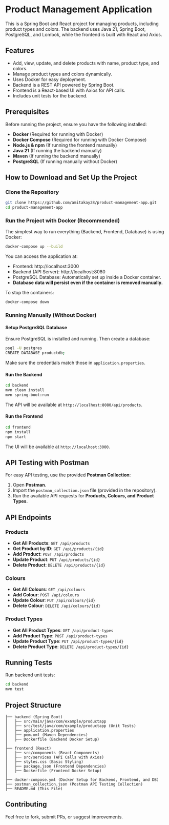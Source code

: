 # Product Management Application

This is a Spring Boot and React project for managing products, including product types and colors. The backend uses Java 21, Spring Boot, PostgreSQL, and Lombok, while the frontend is built with React and Axios.

## Features

- Add, view, update, and delete products with name, product type, and colors.
- Manage product types and colors dynamically.
- Uses Docker for easy deployment.
- Backend is a REST API powered by Spring Boot.
- Frontend is a React-based UI with Axios for API calls.
- Includes unit tests for the backend.

## Prerequisites

Before running the project, ensure you have the following installed:

- **Docker** (Required for running with Docker)
- **Docker Compose** (Required for running with Docker Compose)
- **Node.js & npm** (If running the frontend manually)
- **Java 21** (If running the backend manually)
- **Maven** (If running the backend manually)
- **PostgreSQL** (If running manually without Docker)

## How to Download and Set Up the Project

### Clone the Repository

```sh
git clone https://github.com/amitakay28/product-management-app.git
cd product-management-app
```

### Run the Project with Docker (Recommended)

The simplest way to run everything (Backend, Frontend, Database) is using Docker:

```sh
docker-compose up --build
```

You can access the application at:

- Frontend: http://localhost:3000
- Backend (API Server): http://localhost:8080
- PostgreSQL Database: Automatically set up inside a Docker container.
- **Database data will persist even if the container is removed manually.**

To stop the containers:

```sh
docker-compose down
```

### Running Manually (Without Docker)

#### Setup PostgreSQL Database

Ensure PostgreSQL is installed and running. Then create a database:

```sh
psql -U postgres
CREATE DATABASE productdb;
```

Make sure the credentials match those in `application.properties`.

#### Run the Backend

```sh
cd backend
mvn clean install
mvn spring-boot:run
```

The API will be available at `http://localhost:8080/api/products`.

#### Run the Frontend

```sh
cd frontend
npm install
npm start
```

The UI will be available at `http://localhost:3000`.

## API Testing with Postman

For easy API testing, use the provided **Postman Collection**:

1. Open **Postman**.
2. Import the `postman_collection.json` file (provided in the repository).
3. Run the available API requests for **Products, Colours, and Product Types**.

## API Endpoints

### **Products**

- **Get All Products**: `GET /api/products`
- **Get Product by ID**: `GET /api/products/{id}`
- **Add Product**: `POST /api/products`
- **Update Product**: `PUT /api/products/{id}`
- **Delete Product**: `DELETE /api/products/{id}`

### **Colours**

- **Get All Colours**: `GET /api/colours`
- **Add Colour**: `POST /api/colours`
- **Update Colour**: `PUT /api/colours/{id}`
- **Delete Colour**: `DELETE /api/colours/{id}`

### **Product Types**

- **Get All Product Types**: `GET /api/product-types`
- **Add Product Type**: `POST /api/product-types`
- **Update Product Type**: `PUT /api/product-types/{id}`
- **Delete Product Type**: `DELETE /api/product-types/{id}`

## Running Tests

Run backend unit tests:

```sh
cd backend
mvn test
```

## Project Structure

```
├── backend (Spring Boot)
│   ├── src/main/java/com/example/productapp
│   ├── src/test/java/com/example/productapp (Unit Tests)
│   ├── application.properties
│   ├── pom.xml (Maven Dependencies)
│   ├── Dockerfile (Backend Docker Setup)
│
├── frontend (React)
│   ├── src/components (React Components)
│   ├── src/services (API Calls with Axios)
│   ├── styles.css (Basic Styling)
│   ├── package.json (Frontend Dependencies)
│   ├── Dockerfile (Frontend Docker Setup)
│
├── docker-compose.yml (Docker Setup for Backend, Frontend, and DB)
├── postman_collection.json (Postman API Testing Collection)
├── README.md (This File)
```

## Contributing

Feel free to fork, submit PRs, or suggest improvements.

